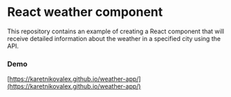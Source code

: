 # React weather component 


This repository contains an example of creating a React component that will receive detailed information about the weather in a specified city using the API.

### Demo
[https://karetnikovalex.github.io/weather-app/](https://karetnikovalex.github.io/weather-app/)
